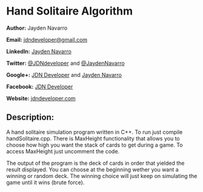 Hand Solitaire Algorithm
========================

**Author:** Jayden Navarro

**Email:** jdndeveloper@gmail.com

**LinkedIn:** [Jayden Navarro](https://www.linkedin.com/in/jaydennavarro)

**Twitter:** [@JDNdeveloper](https://twitter.com/JDNdeveloper) and [@JaydenNavarro](https://twitter.com/JaydenNavarro)

**Google+:** [JDN Developer](https://plus.google.com/u/0/+Jdndeveloper/posts) and [Jayden Navarro](https://plus.google.com/u/0/+JaydenNavarro/posts)

**Facebook:** [JDN Developer](https://www.facebook.com/jdndeveloper)

**Website:** [jdndeveloper.com](http://www.jdndeveloper.com/)

## Description:
A hand solitaire simulation program written in C++. To run just compile handSolitaire.cpp. There is MaxHeight 
functionality that allows you to choose how high you want the stack of cards to get during a game. To access MaxHeight 
just uncomment the code.

The output of the program is the deck of cards in order that yielded the result displayed. You can choose at the 
beginning wether you want a winning or random deck. The winning choice will just keep on simulating the game until it 
wins (brute force).
